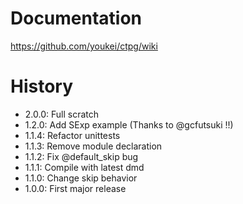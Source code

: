 # Documentation
https://github.com/youkei/ctpg/wiki

# History
- 2.0.0: Full scratch
- 1.2.0: Add SExp example (Thanks to @gcfutsuki !!)
- 1.1.4: Refactor unittests
- 1.1.3: Remove module declaration
- 1.1.2: Fix @default_skip bug
- 1.1.1: Compile with latest dmd
- 1.1.0: Change skip behavior
- 1.0.0: First major release
